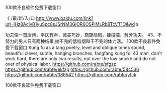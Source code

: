 
100款不良软件免费下载窗口




《 /最/新/入/口  http://www.baidu.com/link?url=jHz8AcivB1yuSpc8sJSrNM3GjOR6OSPiMLRbBTcVT1O&wd 》




功夫像一首唐诗，平仄有声，微美巧妙，旖旎隐晦，挂枝端，芳芳功夫。
	43、不努力的男人只有两种结果,抽不完的低档烟和干不完的体力活。
100款不良软件免费下载窗口
Kung fu as a tang poetry, level and oblique tones sound, beautiful clever, subtle, hanging branches, fangfang kung fu.
43 man, don't work hard, there are only two results, not over the low smoke and do not over of physical labor.
https://github.com/rabte/sfgzz
https://github.com/rabte/ekfzp
https://github.com/rabte/584536
https://github.com/rabte/386542
https://github.com/rabte/yfck





100款不良软件免费下载窗口
